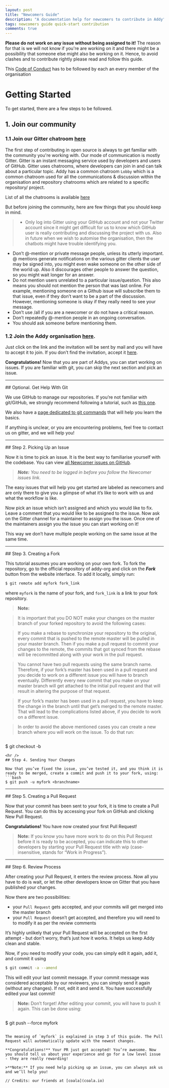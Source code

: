 ```yaml
---
layout: post
title: "Newcomers Guide"
description: "A documentation help for newcomers to contribute in Addy"
tags: newcomers guide quick-start contribution
comments: true
---
```


**Please do not work on any issue without being assigned to it!** The reason for that is we will not know if you're are working on it and there might be a possibility that someone else might also be working on it. Hence, to avoid clashes and to contribute rightly please read and follow this guide.


This [Code of Conduct](../code-of-conduct/) has to be followed by each an every member of the organisation


# Getting Started
To get started, there are a few steps to be followed.

## 1. Join our community
### 1.1 Join our Gitter chatroom [here](https://gitter.im/addy-org/Lobby)

The first step of contributing in open source is always to get familiar with the community you're working with. Our mode of communication is mostly Gitter. Gitter is an instant messaging service used by developers and users of GitHub. Gitter uses chatrooms, where developers can join in and can talk about a particular topic. Addy has a common chatroom `Lobby` which is a common chatroom used for all the communications & discussion within the organisation and repository chatrooms which are related to a specific repository/ project.

List of all the chatrooms is available [here](https://gitter.im/addy-org)

But before joining the community, here are few things that you should keep in mind.
> - Only log into Gitter using your GitHub account and not your Twitter account since it might get difficult for us to know which GitHub user is really contributing and discussing the project with us. Also in future when we wish to automise the organisation, then the chatbots might have trouble identifying you.
- Don’t @-mention or private message people, unless its utterly important. @ mentions generate notifications on the various gitter clients the user may be signed into, you might even wake someone on the other side of the world up. Also it discourages other people to answer the question, so you might wait longer for an answer.
- Do not mention users unrelated to a particular issue/question. This also means you should not mention the person that was last online. For example, mentioning someone on a Github issue will subscribe them to that issue, even if they don’t want to be a part of the discussion. However, mentioning someone is okay if they really need to see your message.
- Don’t use /all if you are a newcomer or do not have a critical reason.
- Don’t repeatedly @-mention people in an ongoing conversation.
- You should ask someone before mentioning them.

### 1.2 Join the Addy organisation [here](http://bit.ly/JoinAddy).

Just click on the link and the invitation will be sent by mail and you will have to accept it to join. If you don’t find the invitation, accept it [here](https://github.com/addy-org/).


**Congratulations!** Now that you are part of Addys, you can start working on issues. If you are familiar with git, you can skip the next section and pick an issue.
<hr />
## Optional. Get Help With Git

We use GitHub to manage our repositories. If you’re not familiar with git/GitHub, we strongly recommend following a tutorial, such as [this one](https://try.github.io/levels/1/challenges/1).

We also have a [page dedicated to git commands](../git-tutorial/) that will help you learn the basics.

If anything is unclear, or you are encountering problems, feel free to contact us on gitter, and we will help you!
<hr />
## Step 2. Picking Up an Issue

Now it is time to pick an issue. It is the best way to familiarise yourself with the codebase. You can view [all Newcomer issues on GitHub](https://github.com/search?utf8=%E2%9C%93&q=is%3Aopen+is%3Aissue+user%3Aaddy-org+label%3Anewcomers+no%3Aassignees).

> ***Note:*** *You need to be logged in before you follow the Newcomer issues link.*

The easy issues that will help you get started are labeled as newcomers and are only there to give you a glimpse of what it’s like to work with us and what the workflow is like.

Now pick an issue which isn’t assigned and which you would like to fix. Leave a comment that you would like to be assigned to the issue. Now ask on the Gitter channel for a maintainer to assign you the issue. Once one of the maintainers assign you the issue you can start working on it!

This way we don’t have multiple people working on the same issue at the same time.
<hr />
## Step 3. Creating a Fork

This tutorial assumes you are working on your own fork. To fork the repository, go to the official repository of addy-org and click on the ***Fork*** button from the website interface. To add it locally, simply run:
```bash
$ git remote add myfork fork_link
```
where `myfork` is the name of your fork, and `fork_link` is a link to your fork repository.
>**Note:**

>It is important that you DO NOT make your changes on the master branch of your forked repository to avoid the following cases:

>If you make a rebase to synchronize your repository to the original, every commit that is pushed to the remote master will be pulled in your master branch. Then if you make a pull request to commit your changes to the remote, the commits that got synced from the rebase will be recommitted along with your work in the pull request.

>You cannot have two pull requests using the same branch name. Therefore, if your fork’s master has been used in a pull request and you decide to work on a different issue you will have to branch eventually. Differently every new commit that you make on your master branch will get attached to the initial pull request and that will result in altering the purpose of that request.

>If your fork’s master has been used in a pull request, you have to keep the change in the branch until that get’s merged to the remote master. That will lead to the complications listed above, if you decide to work on a different issue.

>In order to avoid the above mentioned cases you can create a new branch where you will work on the issue. To do that run:

>```bash
$ git checkout -b <branchname>
```
<hr />
## Step 4. Sending Your Changes

Now that you’ve fixed the issue, you’ve tested it, and you think it is ready to be merged, create a commit and push it to your fork, using:
```bash
$ git push -u myfork <branchname>
```
<hr />
## Step 5. Creating a Pull Request

Now that your commit has been sent to your fork, it is time to create a Pull Request. You can do this by accessing your fork on GitHub and clicking New Pull Request.

**Congratulations!** You have now created your first Pull Request!

>**Note:** If you know you have more work to do on this Pull Request before it is ready to be accepted, you can indicate this to other developers by starting your Pull Request title with wip (case-insensitive, stands for “Work in Progress”).
<hr />
## Step 6. Review Process

After creating your Pull Request, it enters the review process. Now all you have to do is wait, or let the other developers know on Gitter that you have published your changes.

Now there are two possibilities:

- your `Pull Request` gets accepted, and your commits will get merged into the master branch
- your `Pull Request` doesn’t get accepted, and therefore you will need to to modify it as per the review comments

It’s highly unlikely that your Pull Request will be accepted on the first attempt - but don’t worry, that’s just how it works. It helps us keep Addy clean and stable.

Now, if you need to modify your code, you can simply edit it again, add it, and commit it using
```bash
$ git commit -a --amend
```
This will edit your last commit message. If your commit message was considered acceptable by our reviewers, you can simply send it again (without any changes). If not, edit it and send it. You have successfully edited your last commit!

> **Note:** Don’t forget! After editing your commit, you will have to push it again. This can be done using:

>```bash
$ git push --force myfork
```

The meaning of `myfork` is explained in step 3 of this guide. The Pull Request will automatically update with the newest changes.

**Congratulations!** Your PR just got accepted! You’re awesome. Now you should tell us about your experience and go for a low level issue - they are really rewarding!

>**Note:** If you need help picking up an issue, you can always ask us and we’ll help you!

// Credits: our friends at [coala](coala.io)
